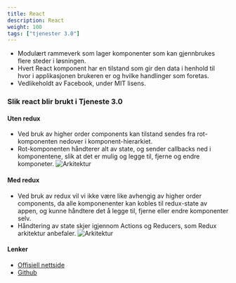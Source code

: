 ```yaml
---
title: React
description: React
weight: 100
tags: ["tjenester 3.0"]
---
```


- Modulært rammeverk som lager komponenter som kan gjennbrukes flere steder i løsningen.
- Hvert React komponent har en tilstand som gir den data i henhold til hvor i applikasjonen brukeren er og hvilke handlinger som foretas.
- Vedlikeholdt av Facebook, under MIT lisens.

### Slik react blir brukt i Tjeneste 3.0
#### Uten redux
- Ved bruk av higher order components kan tilstand sendes fra rot-komponenten nedover i komponent-hierarkiet.
- Rot-komponenten håndterer alt av state, og sender callbacks ned i komponentene, slik at det er mulig og legge til, fjerne og endre komponeter.
![Arkitektur](https://blog.pixelingene.com/images/2016-07-13-patterns-of-higher-order-components-in-react/hoc.png)

#### Med redux
- Ved bruk av redux vil vi ikke være like avhengig av higher order components, da alle komponenenter kan kobles til redux-state av appen, og kunne håndtere det å legge til, fjerne eller endre komponenter selv.
- Håndtering av state skjer igjennom Actions og Reducers, som Redux arkitektur anbefaler.
![Arkitektur](https://d2yei5s1by8ykd.cloudfront.net/wp-content/uploads/2017/03/07151912/a962595e-6313-423c-b45f-b7db5b6af1f4_Screenshot202017-03-072013.20.36.png)

#### Lenker
- [Offisiell nettside](https://reactjs.org/)  
- [Github](https://github.com/facebook/react)  

